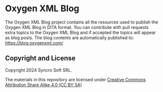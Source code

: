 # Oxygen XML Blog

The Oxygen XML Blog project contains all the resources used to publish the Oxygen 
XML Blog in DITA format.
You can contribute with pull requests extra topics to the Oxygen XML Blog and if accepted
the topics will appear as blog posts.
The blog contents are automatically published to: https://blog.oxygenxml.com/

Copyright and License
---------------------
Copyright 2024 Syncro Soft SRL.

The materials in this repository are licensed under [Creative Commons Attribution Share Alike 4.0 (CC BY SA)](https://creativecommons.org/licenses/by-sa/4.0/legalcode)
